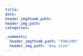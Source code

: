 ```yaml
---
title:
date:
header_imgthumb_path:
header_img_path:
categories:

_comments:
  header_imgthumb_path: "500x280"
  header_img_path: "Any size"
---
```

